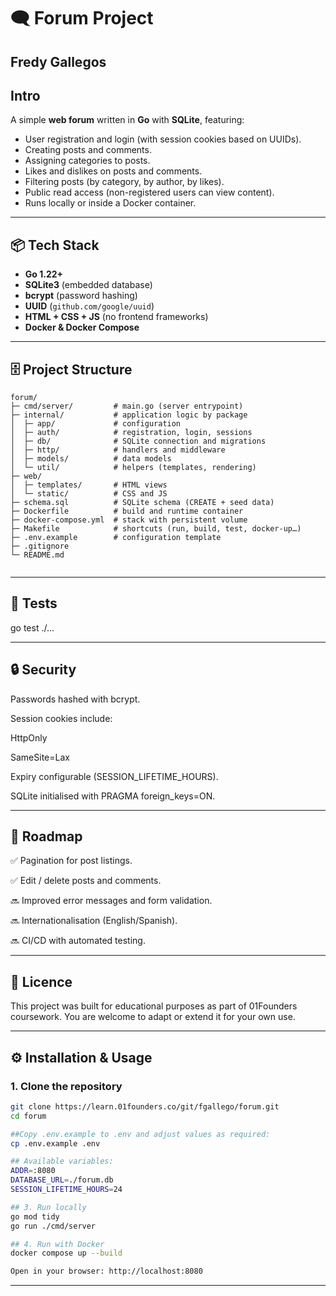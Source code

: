 # 🗨️ Forum Project

## Fredy Gallegos

## Intro

A simple **web forum** written in **Go** with **SQLite**, featuring:

- User registration and login (with session cookies based on UUIDs).
- Creating posts and comments.
- Assigning categories to posts.
- Likes and dislikes on posts and comments.
- Filtering posts (by category, by author, by likes).
- Public read access (non-registered users can view content).
- Runs locally or inside a Docker container.

---

## 📦 Tech Stack

- **Go 1.22+**
- **SQLite3** (embedded database)
- **bcrypt** (password hashing)
- **UUID** (`github.com/google/uuid`)
- **HTML + CSS + JS** (no frontend frameworks)
- **Docker & Docker Compose**

---
## 🗄️ Project Structure
```text
forum/
├─ cmd/server/         # main.go (server entrypoint)
├─ internal/           # application logic by package
│  ├─ app/             # configuration
│  ├─ auth/            # registration, login, sessions
│  ├─ db/              # SQLite connection and migrations
│  ├─ http/            # handlers and middleware
│  ├─ models/          # data models
│  └─ util/            # helpers (templates, rendering)
├─ web/
│  ├─ templates/       # HTML views
│  └─ static/          # CSS and JS
├─ schema.sql          # SQLite schema (CREATE + seed data)
├─ Dockerfile          # build and runtime container
├─ docker-compose.yml  # stack with persistent volume
├─ Makefile            # shortcuts (run, build, test, docker-up…)
├─ .env.example        # configuration template
├─ .gitignore
└─ README.md


```
---

## 🧪 Tests

go test ./...

---

## 🔒 Security

Passwords hashed with bcrypt.

Session cookies include:

HttpOnly

SameSite=Lax

Expiry configurable (SESSION_LIFETIME_HOURS).

SQLite initialised with PRAGMA foreign_keys=ON.

---

## 🚀 Roadmap

✅ Pagination for post listings.

✅ Edit / delete posts and comments.

🔜 Improved error messages and form validation.

🔜 Internationalisation (English/Spanish).

🔜 CI/CD with automated testing.

---
## 📜 Licence

This project was built for educational purposes as part of 01Founders coursework.
You are welcome to adapt or extend it for your own use.

---
## ⚙️ Installation & Usage

### 1. Clone the repository

```bash
git clone https://learn.01founders.co/git/fgallego/forum.git
cd forum

##Copy .env.example to .env and adjust values as required:
cp .env.example .env

## Available variables:
ADDR=:8080
DATABASE_URL=./forum.db
SESSION_LIFETIME_HOURS=24

## 3. Run locally
go mod tidy
go run ./cmd/server

## 4. Run with Docker
docker compose up --build

Open in your browser: http://localhost:8080

```
---
